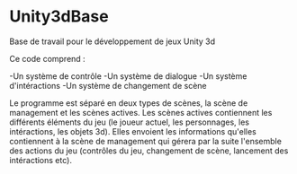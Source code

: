 # Unity3dBase
Base de travail pour le développement de jeux Unity 3d

Ce code comprend :

-Un système de contrôle
-Un système de dialogue
-Un système d'intéractions
-Un système de changement de scène

Le programme est séparé en deux types de scènes, la scène de management et les scènes actives. Les scènes actives contiennent les différents éléments du jeu (le joueur actuel, les personnages, les intéractions, les objets 3d). Elles envoient les informations qu'elles contiennent à la scène de management qui gérera par la suite l'ensemble des actions du jeu (contrôles du jeu, changement de scène, lancement des intéractions etc). 

